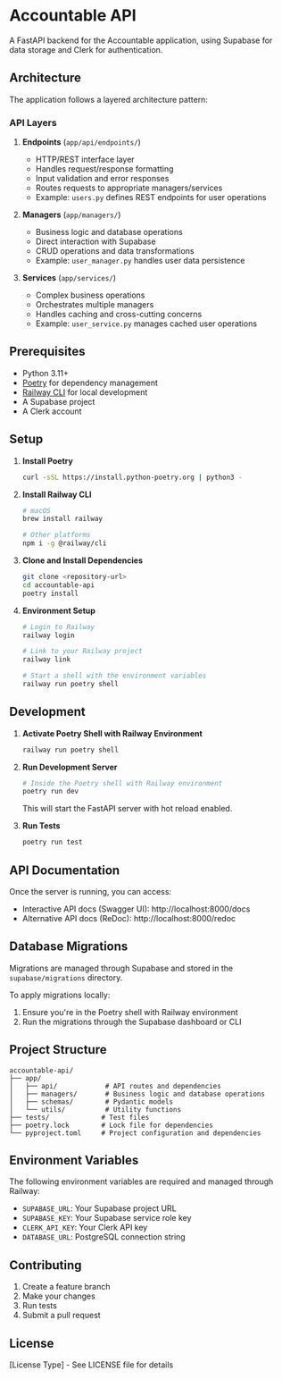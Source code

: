 # Accountable API

A FastAPI backend for the Accountable application, using Supabase for data storage and Clerk for authentication.

## Architecture

The application follows a layered architecture pattern:

### API Layers

1. **Endpoints** (`app/api/endpoints/`)
   - HTTP/REST interface layer
   - Handles request/response formatting
   - Input validation and error responses
   - Routes requests to appropriate managers/services
   - Example: `users.py` defines REST endpoints for user operations

2. **Managers** (`app/managers/`)
   - Business logic and database operations
   - Direct interaction with Supabase
   - CRUD operations and data transformations
   - Example: `user_manager.py` handles user data persistence

3. **Services** (`app/services/`)
   - Complex business operations
   - Orchestrates multiple managers
   - Handles caching and cross-cutting concerns
   - Example: `user_service.py` manages cached user operations

## Prerequisites

- Python 3.11+
- [Poetry](https://python-poetry.org/) for dependency management
- [Railway CLI](https://docs.railway.app/develop/cli) for local development
- A Supabase project
- A Clerk account

## Setup

1. **Install Poetry**
   ```bash
   curl -sSL https://install.python-poetry.org | python3 -
   ```

2. **Install Railway CLI**
   ```bash
   # macOS
   brew install railway

   # Other platforms
   npm i -g @railway/cli
   ```

3. **Clone and Install Dependencies**
   ```bash
   git clone <repository-url>
   cd accountable-api
   poetry install
   ```

4. **Environment Setup**
   ```bash
   # Login to Railway
   railway login

   # Link to your Railway project
   railway link

   # Start a shell with the environment variables
   railway run poetry shell
   ```

## Development

1. **Activate Poetry Shell with Railway Environment**
   ```bash
   railway run poetry shell
   ```

2. **Run Development Server**
   ```bash
   # Inside the Poetry shell with Railway environment
   poetry run dev
   ```

   This will start the FastAPI server with hot reload enabled.

3. **Run Tests**
   ```bash
   poetry run test
   ```

## API Documentation

Once the server is running, you can access:
- Interactive API docs (Swagger UI): http://localhost:8000/docs
- Alternative API docs (ReDoc): http://localhost:8000/redoc

## Database Migrations

Migrations are managed through Supabase and stored in the `supabase/migrations` directory.

To apply migrations locally:
1. Ensure you're in the Poetry shell with Railway environment
2. Run the migrations through the Supabase dashboard or CLI

## Project Structure

```
accountable-api/
├── app/
│   ├── api/            # API routes and dependencies
│   ├── managers/       # Business logic and database operations
│   ├── schemas/        # Pydantic models
│   └── utils/          # Utility functions
├── tests/             # Test files
├── poetry.lock        # Lock file for dependencies
└── pyproject.toml     # Project configuration and dependencies
```

## Environment Variables

The following environment variables are required and managed through Railway:

- `SUPABASE_URL`: Your Supabase project URL
- `SUPABASE_KEY`: Your Supabase service role key
- `CLERK_API_KEY`: Your Clerk API key
- `DATABASE_URL`: PostgreSQL connection string

## Contributing

1. Create a feature branch
2. Make your changes
3. Run tests
4. Submit a pull request

## License

[License Type] - See LICENSE file for details
